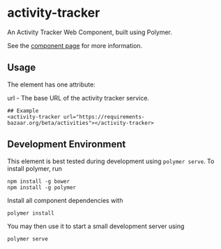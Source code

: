 # activity-tracker
An Activity Tracker Web Component, built using Polymer.

See the [component page](https://rwth-acis.github.io/activity-tracker) for more information.

## Usage
The element has one attribute:

url - The base URL of the activity tracker service.
```
## Example
<activity-tracker url="https://requirements-bazaar.org/beta/activities"></activity-tracker>
```

## Development Environment

This element is best tested during development using `polymer serve`. To install polymer, run
```
npm install -g bower
npm install -g polymer
```
Install all component dependencies with
```
polymer install
```
You may then use it to start a small development server using
```
polymer serve
```

